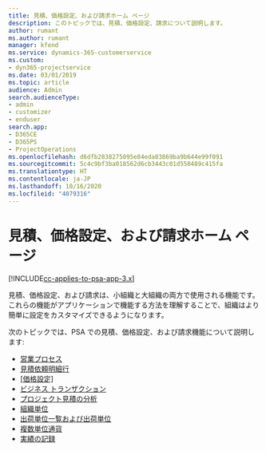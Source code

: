 ```yaml
---
title: 見積、価格設定、および請求ホーム ページ
description: このトピックでは、見積、価格設定、請求について説明します。
author: rumant
ms.author: rumant
manager: kfend
ms.service: dynamics-365-customerservice
ms.custom:
- dyn365-projectservice
ms.date: 03/01/2019
ms.topic: article
audience: Admin
search.audienceType:
- admin
- customizer
- enduser
search.app:
- D365CE
- D365PS
- ProjectOperations
ms.openlocfilehash: d6dfb2838275095e84eda03869ba9b644e99f091
ms.sourcegitcommit: 5c4c9bf3ba018562d6cb3443c01d550489c415fa
ms.translationtype: HT
ms.contentlocale: ja-JP
ms.lasthandoff: 10/16/2020
ms.locfileid: "4079316"
---
```

# <a name="quoting-pricing-and-billing-home-page"></a>見積、価格設定、および請求ホーム ページ

[!INCLUDE[cc-applies-to-psa-app-3.x](../includes/cc-applies-to-psa-app-3x.md)]

見積、価格設定、および請求は、小組織と大組織の両方で使用される機能です。 これらの機能がアプリケーションで機能する方法を理解することで、組織はより簡単に設定をカスタマイズできるようになります。

次のトピックでは、PSA での見積、価格設定、および請求機能について説明します:

- [営業プロセス](basic-sales-process.md)
- [見積依頼明細行](basic-quote-lines.md)
- [[価格設定]](basic-pricing.md)
- [ビジネス トランザクション](basic-business-transactions.md)
- [プロジェクト見積の分析](basic-analyzing-quotes.md)
- [組織単位](advanced-organizational.md)
- [出荷単位一覧および出荷単位](advanced-units.md)
- [複数単位通貨](advanced-currency.md)
- [実績の記録](advanced-actuals.md)
